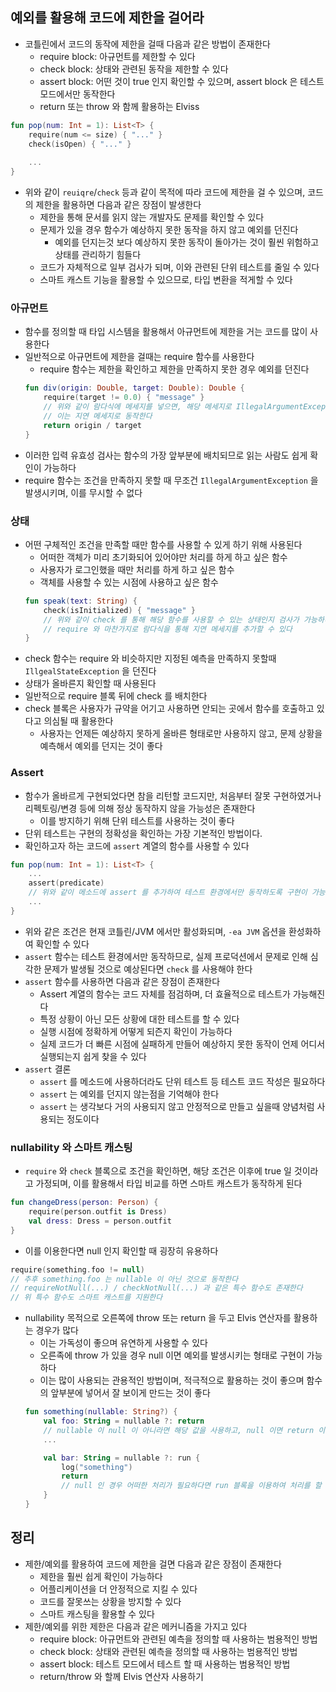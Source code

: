 ## 예외를 활용해 코드에 제한을 걸어라

* 코틀린에서 코드의 동작에 제한을 걸때 다음과 같은 방법이 존재한다
    - require block: 아규먼트를 제한할 수 있다
    - check block: 상태와 관련된 동작을 제한할 수 있다
    - assert block: 어떤 것이 true 인지 확인할 수 있으며, assert block 은 테스트 모드에서만 동작한다
    - return 또는 throw 와 함께 활용하는 Elviss
    
```kotlin
fun pop(num: Int = 1): List<T> {
    require(num <= size) { "..." }
    check(isOpen) { "..." }
    
    ...
}
```

* 위와 같이 `reuiqre`/`check` 등과 같이 목적에 따라 코드에 제한을 걸 수 있으며, 코드의 제한을 활용하면 다음과 같은 장점이 발생한다
    - 제한을 통해 문서를 읽지 않는 개발자도 문제를 확인할 수 있다
    - 문제가 있을 경우 함수가 예상하지 못한 동작을 하지 않고 예외를 던진다
        * 예외를 던지는것 보다 예상하지 못한 동작이 돌아가는 것이 훨씬 위험하고 상태를 관리하기 힘들다
    - 코드가 자체적으로 일부 검사가 되며, 이와 관련된 단위 테스트를 줄일 수 있다
    - 스마트 캐스트 기능을 활용할 수 있으므로, 타입 변환을 적게할 수 있다
    
### 아규먼트

* 함수를 정의할 때 타입 시스템을 활용해서 아규먼트에 제한을 거는 코드를 많이 사용한다
* 일반적으로 아규먼트에 제한을 걸때는 require 함수를 사용한다
    * require 함수는 제한을 확인하고 제한을 만족하지 못한 경우 예외를 던진다
    ```kotlin
    fun div(origin: Double, target: Double): Double {
        require(target != 0.0) { "message" }
        // 위와 같이 람다식에 메세지를 넣으면, 해당 메세지로 IllegalArgumentException 이 발생한다
        // 이는 지연 메세지로 동작한다
        return origin / target
    }
    ```
* 이러한 입력 유효성 검사는 함수의 가장 앞부분에 배치되므로 읽는 사람도 쉽게 확인이 가능하다
* require 함수는 조건을 만족하지 못할 때 무조건 `IllegalArgumentException` 을 발생시키며, 이를 무시할 수 없다

### 상태

* 어떤 구체적인 조건을 만족할 때만 함수를 사용할 수 있게 하기 위해 사용된다
    - 어떠한 객체가 미리 초기화되어 있어야만 처리를 하게 하고 싶은 함수
    - 사용자가 로그인했을 때만 처리를 하게 하고 싶은 함수
    - 객체를 사용할 수 있는 시점에 사용하고 싶은 함수
    ```kotlin
    fun speak(text: String) {
        check(isInitialized) { "message" }
        // 위와 같이 check 를 통해 해당 함수를 사용할 수 있는 상태인지 검사가 가능하다
        // require 와 마찬가지로 람다식을 통해 지연 메세지를 추가할 수 있다
    }
    ```
* check 함수는 require 와 비슷하지만 지정된 예측을 만족하지 못할때 `IllgealStateException` 을 던진다
* 상태가 올바른지 확인할 때 사용된다
* 일반적으로 require 블록 뒤에 check 를 배치한다
* check 블록은 사용자가 규약을 어기고 사용하면 안되는 곳에서 함수를 호출하고 있다고 의심될 때 활용한다
    * 사용자는 언제든 예상하지 못하게 올바른 형태로만 사용하지 않고, 문제 상황을 예측해서 예외를 던지는 것이 좋다

### Assert

* 함수가 올바르게 구현되었다면 참을 리턴할 코드지만, 처음부터 잘못 구현하였거나 리펙토링/변경 등에 의해 정상 동작하지 않을 가능성은 존재한다
    * 이를 방지하기 위해 단위 테스트를 사용하는 것이 좋다
* 단위 테스트는 구현의 정확성을 확인하는 가장 기본적인 방법이다.
* 확인하고자 하는 코드에 `assert` 계열의 함수를 사용할 수 있다
```kotlin
fun pop(num: Int = 1): List<T> {
    ...
    assert(predicate)
    // 위와 같이 메소드에 assert 를 추가하여 테스트 환경에서만 동작하도록 구현이 가능하다
    ...
}
```
* 위와 같은 조건은 현재 코틀린/JVM 에서만 활성화되며, `-ea JVM` 옵션을 환성화하여 확인할 수 있다
* `assert` 함수는 테스트 환경에서만 동작하므로, 실제 프로덕션에서 문제로 인해 심각한 문제가 발생될 것으로 예상된다면 `check` 를 사용해야 한다
* `assert` 함수를 사용하면 다음과 같은 장점이 존재한다
    - Assert 계열의 함수는 코드 자체를 점검하며, 더 효율적으로 테스트가 가능해진다
    - 특정 상황이 아닌 모든 상황에 대한 테스트를 할 수 있다
    - 실행 시점에 정확하게 어떻게 되즌지 확인이 가능하다
    - 실제 코드가 더 빠른 시점에 실패하게 만들어 예상하지 못한 동작이 언제 어디서 실행되는지 쉽게 찾을 수 있다
* `assert` 결론
    - `assert` 를 메소드에 사용하더라도 단위 테스트 등 테스트 코드 작성은 필요하다
    - `assert` 는 예외를 던지지 않는점을 기억해야 한다
    - `assert` 는 생각보다 거의 사용되지 않고 안정적으로 만들고 싶을때 양념처럼 사용되는 정도이다
    
### nullability 와 스마트 캐스팅

* `require` 와 `check` 블록으로 조건을 확인하면, 해당 조건은 이후에 true 일 것이라고 가정되며, 이를 활용해서 타입 비교를 하면 스마트 캐스트가 동작하게 된다
```kotlin
fun changeDress(person: Person) {
    require(person.outfit is Dress)
    val dress: Dress = person.outfit
}
```
* 이를 이용한다면 null 인지 확인할 때 굉장히 유용하다
```kotlin
require(something.foo != null)
// 추후 something.foo 는 nullable 이 아닌 것으로 동작한다
// requireNotNull(...) / checkNotNull(...) 과 같은 특수 함수도 존재한다
// 위 특수 함수도 스마트 캐스트를 지원한다
```
* nullability 목적으로 오른쪽에 throw 또는 return 을 두고 Elvis 연산자를 활용하는 경우가 많다
    * 이는 가독성이 좋으며 유연하게 사용할 수 있다
    * 오른족에 throw 가 있을 경우 null 이면 예외를 발생시키는 형태로 구현이 가능하다
    * 이는 많이 사용되는 관용적인 방법이며, 적극적으로 활용하는 것이 좋으며 함수의 앞부분에 넣어서 잘 보이게 만드는 것이 좋다
    ```kotlin
    fun something(nullable: String?) {
        val foo: String = nullable ?: return
        // nullable 이 null 이 아니라면 해당 값을 사용하고, null 이면 return 이 동작한다
        ...
  
        val bar: String = nullable ?: run {
            log("something")
            return
            // null 인 경우 어떠한 처리가 필요하다면 run 블록을 이용하여 처리를 할 수 있다
        }
    }

## 정리

* 제한/예외를 활용하여 코드에 제한을 걸면 다음과 같은 장점이 존재한다
    - 제한을 훨씬 쉽게 확인이 가능하다
    - 어플리케이션을 더 안정적으로 지킬 수 있다
    - 코드를 잘못쓰는 상황을 방지할 수 있다
    - 스마트 캐스팅을 활용할 수 있다
* 제한/예외를 위한 제한은 다음과 같은 메커니즘을 가지고 있다
    - require block: 아규먼트와 관련된 예측을 정의할 때 사용하는 범용적인 방법
    - check block: 상태와 관련된 예측을 정의할 때 사용하는 범용적인 방법
    - assert block: 테스트 모드에서 테스트 할 때 사용하는 범용적인 방법
    - return/throw 와 할께 Elvis 연산자 사용하기
